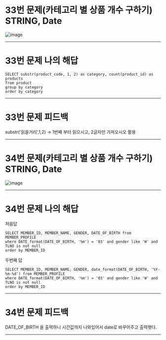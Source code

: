 # 33번 문제(카테고리 별 상품 개수 구하기) STRING, Date
![image](https://user-images.githubusercontent.com/97568475/196315091-9becc319-7c2a-4b66-a7fd-8a4a201aa98b.png)


* * *
# 33번 문제 나의 해답
```
SELECT substr(product_code, 1, 2) as category, count(product_id) as products
from product
group by category
order by category
```

* * *
# 33번 문제 피드백
substr('읽을거리',1,2) -> 1번째 부터 읽으시고, 2글자만 가져오시오 활용

* * *
# 34번 문제(카테고리 별 상품 개수 구하기) STRING, Date
![image](https://user-images.githubusercontent.com/97568475/196324799-31af01d4-b0b0-4a90-965a-6b3ff47861aa.png)


* * *
# 34번 문제 나의 해답
처음답
```
SELECT MEMBER_ID, MEMBER_NAME, GENDER, DATE_OF_BIRTH from MEMBER_PROFILE
where DATE_format(DATE_OF_BIRTH, '%m') = '03' and gender like 'W' and TLNO is not null
order by MEMBER_ID
```

두번째 답
```
SELECT MEMBER_ID, MEMBER_NAME, GENDER, date_format(DATE_OF_BIRTH, '%Y-%m-%d') from MEMBER_PROFILE
where DATE_format(DATE_OF_BIRTH, '%m') = '03' and gender like 'W' and TLNO is not null
order by MEMBER_ID
```

* * *
# 34번 문제 피드백
DATE_OF_BIRTH 을 출력하니 시간값까지 나와있어서 date로 바꾸어주고 출력햇다.

* * *
